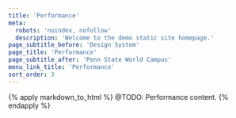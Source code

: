 ```yaml
---
title: 'Performance'
meta:
  robots: 'noindex, nofollow'
  description: 'Welcome to the demo static site homepage.'
page_subtitle_before: 'Design System'
page_title: 'Performance'
page_subtitle_after: 'Penn State World Campus'
menu_link_title: 'Performance'
sort_order: 3
---
```

{% apply markdown_to_html %}
  @TODO: Performance content.
{% endapply %}